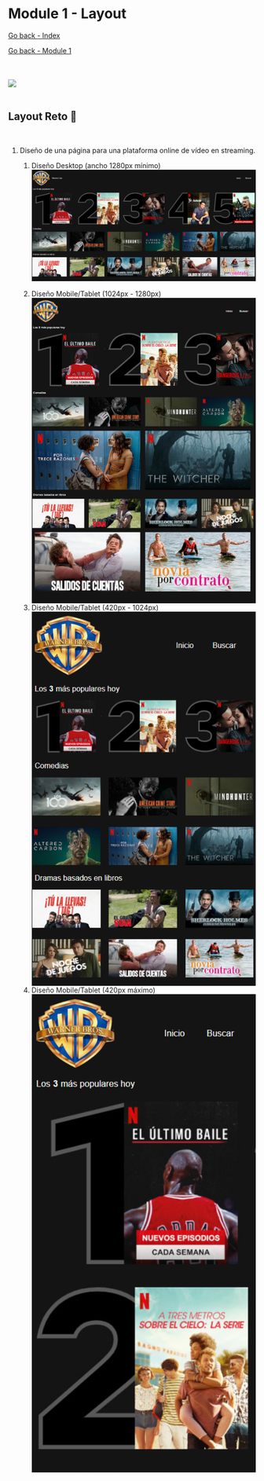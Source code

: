 # Module 1 - Layout

[Go back - Index](../../../README.md#sub-section)

[Go back - Module 1](../../module1layout.md#sub-section) 

<br>  
<br> 
<img align="center" src="https://media1.giphy.com/media/98l6X65EiQvgYfxFAH/giphy.gif?cid=ecf05e47ggnvad53i9zl7cf8ogjj41mph96b5nkaf9layucm&rid=giphy.gif" width="128px">
<br>
<br> 

## Layout Reto 🌟
<br>
<ol>
  <li>Diseño de una página para una plataforma online de vídeo en streaming.</li>
  <ol>
    <li>Diseño Desktop (ancho 1280px mínimo)</li>
    <img align="center" src="../../../images/module1/exercise-reto-1280pxmin.png" width="512px">
    <br><br>
    <li>Diseño Mobile/Tablet (1024px - 1280px)</li>
    <img align="center" src="../../../images/module1/exercise-reto-1024pxmin-1280pxmax.png" width="512px">
    <li>Diseño Mobile/Tablet (420px - 1024px)</li>
    <img align="center" src="../../../images/module1/exercise-reto-420pxmin-1024pxmax.png" width="512px">
    <li>Diseño Mobile/Tablet (420px máximo)</li>
    <img align="center" src="../../../images/module1/exercise-reto-420pxmax.png" width="512px">
  </ol> 
</ol> 
